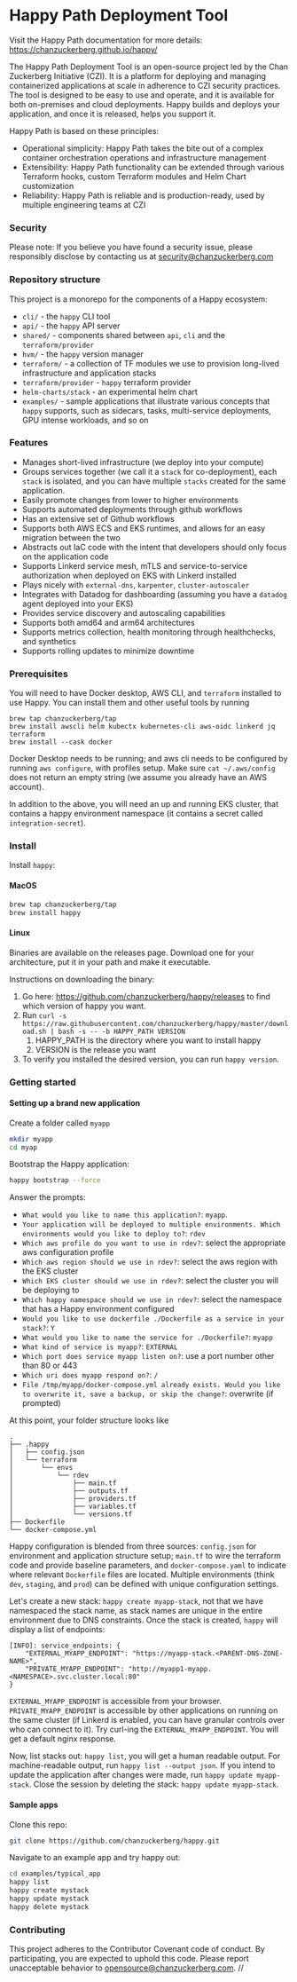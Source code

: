 # Happy Path Deployment Tool

Visit the Happy Path documentation for more details: https://chanzuckerberg.github.io/happy/

The Happy Path Deployment Tool is an open-source project led by the Chan Zuckerberg Initiative (CZI). It is a platform for deploying and managing containerized applications at scale in adherence to CZI security practices. The tool is designed to be easy to use and operate, and it is available for both on-premises and cloud deployments. Happy builds and deploys your application, and once it is released, helps you support it.

Happy Path is based on these principles:

* Operational simplicity: Happy Path takes the bite out of a complex container orchestration operations and infrastructure management
* Extensibility: Happy Path functionality can be extended through various Terraform hooks, custom Terraform modules and Helm Chart customization
* Reliability: Happy Path is reliable and is production-ready, used by multiple engineering teams at CZI

### Security

Please note: If you believe you have found a security issue, please responsibly disclose by contacting us at security@chanzuckerberg.com


### Repository structure

This project is a monorepo for the components of a Happy ecosystem:
* `cli/` - the `happy` CLI tool
* `api/` - the `happy` API server
* `shared/` - components shared between `api`, `cli` and the `terraform/provider`
* `hvm/` - the `happy` version manager
* `terraform/` - a collection of TF modules we use to provision long-lived infrastructure and application stacks
* `terraform/provider` - `happy` terraform provider
* `helm-charts/stack` - an experimental helm chart
* `examples/` - sample applications that illustrate various concepts that `happy` supports, such as sidecars, tasks, multi-service deployments, GPU intense workloads, and so on


### Features
* Manages short-lived infrastructure (we deploy into your compute)
* Groups services together (we call it a `stack` for co-deployment), each `stack` is isolated, and you can have multiple `stacks` created for the same application.
* Easily promote changes from lower to higher environments
* Supports automated deployments through github workflows
* Has an extensive set of Github workflows
* Supports both AWS ECS and EKS runtimes, and allows for an easy migration between the two
* Abstracts out IaC code with the intent that developers should only focus on the application code
* Supports Linkerd service mesh, mTLS and service-to-service authorization when deployed on EKS with Linkerd installed
* Plays nicely with `external-dns`, `karpenter`, `cluster-autoscaler`
* Integrates with Datadog for dashboarding (assuming you have a `datadog` agent deployed into your EKS)
* Provides service discovery and autoscaling capabilities
* Supports both amd64 and arm64 architectures
* Supports metrics collection, health monitoring through healthchecks, and synthetics
* Supports rolling updates to minimize downtime

### Prerequisites

You will need to have Docker desktop, AWS CLI, and `terraform` installed to use Happy. You can install them and other useful tools by running 

```
brew tap chanzuckerberg/tap
brew install awscli helm kubectx kubernetes-cli aws-oidc linkerd jq terraform
brew install --cask docker
```

Docker Desktop needs to be running; and aws cli needs to be configured by running `aws configure`, with profiles setup. Make sure `cat ~/.aws/config` does not return an empty string (we assume you already have an AWS account).

In addition to the above, you will need an up and running EKS cluster, that contains a happy environment namespace (it contains a secret called `integration-secret`).

### Install

Install `happy`:

#### MacOS
```sh
brew tap chanzuckerberg/tap
brew install happy
```

#### Linux

Binaries are available on the releases page. Download one for your architecture, put it in your path and make it executable.

Instructions on downloading the binary:

1. Go here: <https://github.com/chanzuckerberg/happy/releases> to find which version of happy you want.
2. Run `curl -s https://raw.githubusercontent.com/chanzuckerberg/happy/master/download.sh | bash -s -- -b HAPPY_PATH VERSION`
   1. HAPPY_PATH is the directory where you want to install happy
   2. VERSION is the release you want
3. To verify you installed the desired version, you can run `happy version`.


### Getting started

#### Setting up a brand new application
Create a folder called `myapp`
```sh
mkdir myapp
cd myap
```

Bootstrap the Happy application:

```sh
happy bootstrap --force
```

Answer the prompts:

* `What would you like to name this application?`: `myapp`. 
* `Your application will be deployed to multiple environments. Which environments would you like to deploy to?`: `rdev`
* `Which aws profile do you want to use in rdev?`: select the appropriate aws configuration profile
* `Which aws region should we use in rdev?`: select the aws region with the EKS cluster
* `Which EKS cluster should we use in rdev?`: select the cluster you will be deploying to
* `Which happy namespace should we use in rdev?`: select the namespace that has a Happy environment configured
* `Would you like to use dockerfile ./Dockerfile as a service in your stack?`: `Y`
* `What would you like to name the service for ./Dockerfile?`: `myapp`
* `What kind of service is myapp?`: `EXTERNAL`
* `Which port does service myapp listen on?`: use a port number other than 80 or 443
*  `Which uri does myapp respond on?`: `/`
* `File /tmp/myapp/docker-compose.yml already exists. Would you like to overwrite it, save a backup, or skip the change?`: overwrite (if prompted)

At this point, your folder structure looks like
```
.
├── .happy
│   ├── config.json
│   └── terraform
│       └── envs
│           └── rdev
│               ├── main.tf
│               ├── outputs.tf
│               ├── providers.tf
│               ├── variables.tf
│               └── versions.tf
├── Dockerfile
└── docker-compose.yml
```

Happy configuration is blended from three sources: `config.json` for environment and application structure setup; `main.tf` to wire the terraform code and provide baseline parameters, and `docker-compose.yaml` to indicate where relevant `Dockerfile` files are located. Multiple environments (think `dev`, `staging`, and `prod`) can be defined with unique configuration settings.

Let's create a new stack: `happy create myapp-stack`, not that we have namespaced the stack name, as stack names are unique in the entire environment due to DNS constraints. Once the stack is created, `happy` will display a list of endpoints:
```
[INFO]: service_endpoints: {
	"EXTERNAL_MYAPP_ENDPOINT": "https://myapp-stack.<PARENT-DNS-ZONE-NAME>",
	"PRIVATE_MYAPP_ENDPOINT": "http://myapp1-myapp.<NAMESPACE>.svc.cluster.local:80"
}
```

`EXTERNAL_MYAPP_ENDPOINT` is accessible from your browser. `PRIVATE_MYAPP_ENDPOINT` is accessible by other applications on running on the same cluster (if Linkerd is enabled, you can have granular controls over who can connect to it). Try curl-ing the `EXTERNAL_MYAPP_ENDPOINT`. You will get a default nginx response.

Now, list stacks out: `happy list`, you will get a human readable output. For machine-readable output, run `happy list --output json`. If you intend to update the application after changes were made, run `happy update myapp-stack`. Close the session by deleting the stack: `happy update myapp-stack`.


#### Sample apps
Clone this repo: 
```sh
git clone https://github.com/chanzuckerberg/happy.git
```

Navigate to an example app and try happy out:
```sh
cd examples/typical_app
happy list
happy create mystack
happy update mystack
happy delete mystack
```

### Contributing

This project adheres to the Contributor Covenant code of conduct. By participating, you are expected to uphold this code. Please report unacceptable behavior to opensource@chanzuckerberg.com.
//
